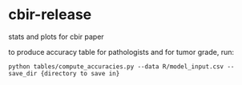 # cbir-release
stats and plots for cbir paper

to produce accuracy table for pathologists and for tumor grade, run: 

`python tables/compute_accuracies.py --data R/model_input.csv --save_dir {directory to save in}`
